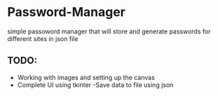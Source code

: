 # Password-Manager
simple passoword manager that will store and generate passwords for different sites in json file 

## TODO:

- Working with images and setting up the canvas 
- Complete UI using tkinter
-Save data to file using json
